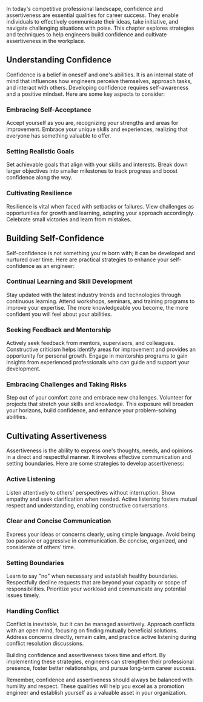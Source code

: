 
In today's competitive professional landscape, confidence and assertiveness are essential qualities for career success. They enable individuals to effectively communicate their ideas, take initiative, and navigate challenging situations with poise. This chapter explores strategies and techniques to help engineers build confidence and cultivate assertiveness in the workplace.

Understanding Confidence
------------------------

Confidence is a belief in oneself and one's abilities. It is an internal state of mind that influences how engineers perceive themselves, approach tasks, and interact with others. Developing confidence requires self-awareness and a positive mindset. Here are some key aspects to consider:

### Embracing Self-Acceptance

Accept yourself as you are, recognizing your strengths and areas for improvement. Embrace your unique skills and experiences, realizing that everyone has something valuable to offer.

### Setting Realistic Goals

Set achievable goals that align with your skills and interests. Break down larger objectives into smaller milestones to track progress and boost confidence along the way.

### Cultivating Resilience

Resilience is vital when faced with setbacks or failures. View challenges as opportunities for growth and learning, adapting your approach accordingly. Celebrate small victories and learn from mistakes.

Building Self-Confidence
------------------------

Self-confidence is not something you're born with; it can be developed and nurtured over time. Here are practical strategies to enhance your self-confidence as an engineer:

### Continual Learning and Skill Development

Stay updated with the latest industry trends and technologies through continuous learning. Attend workshops, seminars, and training programs to improve your expertise. The more knowledgeable you become, the more confident you will feel about your abilities.

### Seeking Feedback and Mentorship

Actively seek feedback from mentors, supervisors, and colleagues. Constructive criticism helps identify areas for improvement and provides an opportunity for personal growth. Engage in mentorship programs to gain insights from experienced professionals who can guide and support your development.

### Embracing Challenges and Taking Risks

Step out of your comfort zone and embrace new challenges. Volunteer for projects that stretch your skills and knowledge. This exposure will broaden your horizons, build confidence, and enhance your problem-solving abilities.

Cultivating Assertiveness
-------------------------

Assertiveness is the ability to express one's thoughts, needs, and opinions in a direct and respectful manner. It involves effective communication and setting boundaries. Here are some strategies to develop assertiveness:

### Active Listening

Listen attentively to others' perspectives without interruption. Show empathy and seek clarification when needed. Active listening fosters mutual respect and understanding, enabling constructive conversations.

### Clear and Concise Communication

Express your ideas or concerns clearly, using simple language. Avoid being too passive or aggressive in communication. Be concise, organized, and considerate of others' time.

### Setting Boundaries

Learn to say "no" when necessary and establish healthy boundaries. Respectfully decline requests that are beyond your capacity or scope of responsibilities. Prioritize your workload and communicate any potential issues timely.

### Handling Conflict

Conflict is inevitable, but it can be managed assertively. Approach conflicts with an open mind, focusing on finding mutually beneficial solutions. Address concerns directly, remain calm, and practice active listening during conflict resolution discussions.

Building confidence and assertiveness takes time and effort. By implementing these strategies, engineers can strengthen their professional presence, foster better relationships, and pursue long-term career success.

Remember, confidence and assertiveness should always be balanced with humility and respect. These qualities will help you excel as a promotion engineer and establish yourself as a valuable asset in your organization.
